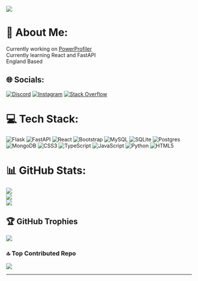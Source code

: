 [![](https://visitcount.itsvg.in/api?id=RGCSERG&icon=5&color=2)](https://visitcount.itsvg.in)

# 💫 About Me:
Currently working on [PowerProfiler](https://github.com/RGCSERG/PowerProfiler)<br>Currently learning React and FastAPI<br>England Based


## 🌐 Socials:
[![Discord](https://img.shields.io/badge/Discord-%237289DA.svg?logo=discord&logoColor=white)](https://discord.gg/https://discord.gg/Ym33UvuKQW) [![Instagram](https://img.shields.io/badge/Instagram-%23E4405F.svg?logo=Instagram&logoColor=white)](https://instagram.com/rsergenta) [![Stack Overflow](https://img.shields.io/badge/-Stackoverflow-FE7A16?logo=stack-overflow&logoColor=white)](https://stackoverflow.com/users/19180006) 

# 💻 Tech Stack:
![Flask](https://img.shields.io/badge/flask-%23000.svg?style=for-the-badge&logo=flask&logoColor=white) ![FastAPI](https://img.shields.io/badge/FastAPI-005571?style=for-the-badge&logo=fastapi) ![React](https://img.shields.io/badge/react-%2320232a.svg?style=for-the-badge&logo=react&logoColor=%2361DAFB) ![Bootstrap](https://img.shields.io/badge/bootstrap-%23563D7C.svg?style=for-the-badge&logo=bootstrap&logoColor=white) ![MySQL](https://img.shields.io/badge/mysql-%2300f.svg?style=for-the-badge&logo=mysql&logoColor=white) ![SQLite](https://img.shields.io/badge/sqlite-%2307405e.svg?style=for-the-badge&logo=sqlite&logoColor=white) ![Postgres](https://img.shields.io/badge/postgres-%23316192.svg?style=for-the-badge&logo=postgresql&logoColor=white) ![MongoDB](https://img.shields.io/badge/MongoDB-%234ea94b.svg?style=for-the-badge&logo=mongodb&logoColor=white) ![CSS3](https://img.shields.io/badge/css3-%231572B6.svg?style=for-the-badge&logo=css3&logoColor=white) ![TypeScript](https://img.shields.io/badge/typescript-%23007ACC.svg?style=for-the-badge&logo=typescript&logoColor=white) ![JavaScript](https://img.shields.io/badge/javascript-%23323330.svg?style=for-the-badge&logo=javascript&logoColor=%23F7DF1E) ![Python](https://img.shields.io/badge/python-3670A0?style=for-the-badge&logo=python&logoColor=ffdd54) ![HTML5](https://img.shields.io/badge/html5-%23E34F26.svg?style=for-the-badge&logo=html5&logoColor=white)
# 📊 GitHub Stats:
![](https://github-readme-stats.vercel.app/api?username=RGCSERG&theme=dark&hide_border=false&include_all_commits=true&count_private=true)<br/>
![](https://github-readme-streak-stats.herokuapp.com/?user=RGCSERG&theme=dark&hide_border=false)<br/>
![](https://github-readme-stats.vercel.app/api/top-langs/?username=RGCSERG&theme=dark&hide_border=false&include_all_commits=true&count_private=true&layout=compact)

## 🏆 GitHub Trophies
![](https://github-profile-trophy.vercel.app/?username=RGCSERG&theme=dark&no-frame=false&no-bg=true&margin-w=4)

### 🔝 Top Contributed Repo
![](https://github-contributor-stats.vercel.app/api?username=RGCSERG&limit=5&theme=dark&combine_all_yearly_contributions=true)

---


<!-- Proudly created with GPRM ( https://gprm.itsvg.in ) -->
